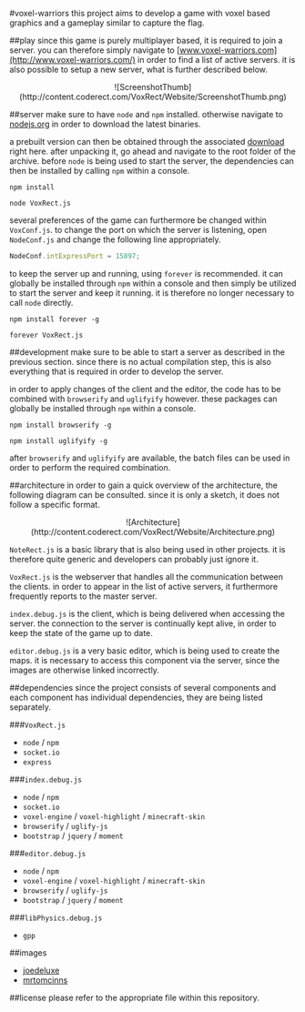 #voxel-warriors
this project aims to develop a game with voxel based graphics and a gameplay similar to capture the flag.

##play
since this game is purely multiplayer based, it is required to join a server. you can therefore simply navigate to [www.voxel-warriors.com](http://www.voxel-warriors.com/) in order to find a list of active servers. it is also possible to setup a new server, what is further described below.

<center>![ScreenshotThumb](http://content.coderect.com/VoxRect/Website/ScreenshotThumb.png)</center>

##server
make sure to have `node` and `npm` installed. otherwise navigate to [nodejs.org](https://nodejs.org/) in order to download the latest binaries.

a prebuilt version can then be obtained through the associated [download](http://dhiont4yb3hlc.cloudfront.net/VoxRect/Desktop/VoxRect.zip) right here. after unpacking it, go ahead and navigate to the root folder of the archive. before `node` is being used to start the server, the dependencies can then be installed by calling `npm` within a console.

```
npm install
```

```
node VoxRect.js
```

several preferences of the game can furthermore be changed within `VoxConf.js`. to change the port on which the server is listening, open `NodeConf.js` and change the following line appropriately.

```javascript
NodeConf.intExpressPort = 15897;
```

to keep the server up and running, using `forever` is recommended. it can globally be installed through `npm` within a console and then simply be utilized to start the server and keep it running. it is therefore no longer necessary to call `node` directly.

```
npm install forever -g
```

```
forever VoxRect.js
```

##development
make sure to be able to start a server as described in the previous section. since there is no actual compilation step, this is also everything that is required in order to develop the server.

in order to apply changes of the client and the editor, the code has to be combined with `browserify` and `uglifyify` however. these packages can globally be installed through `npm` within a console.

```
npm install browserify -g
```

```
npm install uglifyify -g
```

after `browserify` and `uglifyify` are available, the batch files can be used in order to perform the required combination.

##architecture
in order to gain a quick overview of the architecture, the following diagram can be consulted. since it is only a sketch, it does not follow a specific format.

<center>![Architecture](http://content.coderect.com/VoxRect/Website/Architecture.png)</center>

`NoteRect.js` is a basic library that is also being used in other projects. it is therefore quite generic and developers can probably just ignore it.

`VoxRect.js` is the webserver that handles all the communication between the clients. in order to appear in the list of active servers, it furthermore frequently reports to the master server.

`index.debug.js` is the client, which is being delivered when accessing the server. the connection to the server is continually kept alive, in order to keep the state of the game up to date.

`editor.debug.js` is a very basic editor, which is being used to create the maps. it is necessary to access this component via the server, since the images are otherwise linked incorrectly.

##dependencies
since the project consists of several components and each component has individual dependencies, they are being listed separately.

###`VoxRect.js`
* `node` / `npm`
* `socket.io`
* `express`

###`index.debug.js`
* `node` / `npm`
* `socket.io`
* `voxel-engine` / `voxel-highlight` / `minecraft-skin`
* `browserify` / `uglify-js`
* `bootstrap` / `jquery` / `moment`

###`editor.debug.js`
* `node` / `npm`
* `voxel-engine` / `voxel-highlight` / `minecraft-skin`
* `browserify` / `uglify-js`
* `bootstrap` / `jquery` / `moment`

###`libPhysics.debug.js`
* `gpp`

##images
* [joedeluxe](http://www.minecraftforum.net/forums/mapping-and-modding/resource-packs/1244027-64x-1-7-2-traditional-beauty/)
* [mrtomcinns](http://www.minecraftskins.com/skin/3371575/slime-warrior/)

##license
please refer to the appropriate file within this repository.